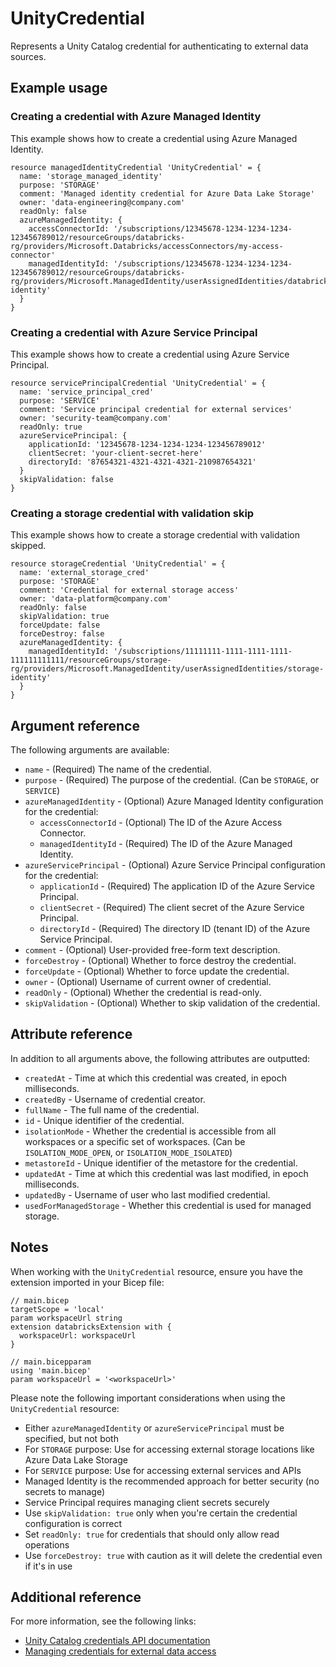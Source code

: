 ﻿---
category: "Unity Catalog"
---

# UnityCredential

Represents a Unity Catalog credential for authenticating to external data sources.

## Example usage

### Creating a credential with Azure Managed Identity

This example shows how to create a credential using Azure Managed Identity.

```bicep
resource managedIdentityCredential 'UnityCredential' = {
  name: 'storage_managed_identity'
  purpose: 'STORAGE'
  comment: 'Managed identity credential for Azure Data Lake Storage'
  owner: 'data-engineering@company.com'
  readOnly: false
  azureManagedIdentity: {
    accessConnectorId: '/subscriptions/12345678-1234-1234-1234-123456789012/resourceGroups/databricks-rg/providers/Microsoft.Databricks/accessConnectors/my-access-connector'
    managedIdentityId: '/subscriptions/12345678-1234-1234-1234-123456789012/resourceGroups/databricks-rg/providers/Microsoft.ManagedIdentity/userAssignedIdentities/databricks-identity'
  }
}
```

### Creating a credential with Azure Service Principal

This example shows how to create a credential using Azure Service Principal.

```bicep
resource servicePrincipalCredential 'UnityCredential' = {
  name: 'service_principal_cred'
  purpose: 'SERVICE'
  comment: 'Service principal credential for external services'
  owner: 'security-team@company.com'
  readOnly: true
  azureServicePrincipal: {
    applicationId: '12345678-1234-1234-1234-123456789012'
    clientSecret: 'your-client-secret-here'
    directoryId: '87654321-4321-4321-4321-210987654321'
  }
  skipValidation: false
}
```

### Creating a storage credential with validation skip

This example shows how to create a storage credential with validation skipped.

```bicep
resource storageCredential 'UnityCredential' = {
  name: 'external_storage_cred'
  purpose: 'STORAGE'
  comment: 'Credential for external storage access'
  owner: 'data-platform@company.com'
  readOnly: false
  skipValidation: true
  forceUpdate: false
  forceDestroy: false
  azureManagedIdentity: {
    managedIdentityId: '/subscriptions/11111111-1111-1111-1111-111111111111/resourceGroups/storage-rg/providers/Microsoft.ManagedIdentity/userAssignedIdentities/storage-identity'
  }
}
```

## Argument reference

The following arguments are available:

- `name` - (Required) The name of the credential.
- `purpose` - (Required) The purpose of the credential. (Can be `STORAGE`, or `SERVICE`)
- `azureManagedIdentity` - (Optional) Azure Managed Identity configuration for the credential:
    - `accessConnectorId` - (Optional) The ID of the Azure Access Connector.
    - `managedIdentityId` - (Required) The ID of the Azure Managed Identity.
- `azureServicePrincipal` - (Optional) Azure Service Principal configuration for the credential:
    - `applicationId` - (Required) The application ID of the Azure Service Principal.
    - `clientSecret` - (Required) The client secret of the Azure Service Principal.
    - `directoryId` - (Required) The directory ID (tenant ID) of the Azure Service Principal.
- `comment` - (Optional) User-provided free-form text description.
- `forceDestroy` - (Optional) Whether to force destroy the credential.
- `forceUpdate` - (Optional) Whether to force update the credential.
- `owner` - (Optional) Username of current owner of credential.
- `readOnly` - (Optional) Whether the credential is read-only.
- `skipValidation` - (Optional) Whether to skip validation of the credential.

## Attribute reference

In addition to all arguments above, the following attributes are outputted:

- `createdAt` - Time at which this credential was created, in epoch milliseconds.
- `createdBy` - Username of credential creator.
- `fullName` - The full name of the credential.
- `id` - Unique identifier of the credential.
- `isolationMode` - Whether the credential is accessible from all workspaces or a specific set of workspaces.
  (Can be `ISOLATION_MODE_OPEN`, or `ISOLATION_MODE_ISOLATED`)
- `metastoreId` - Unique identifier of the metastore for the credential.
- `updatedAt` - Time at which this credential was last modified, in epoch milliseconds.
- `updatedBy` - Username of user who last modified credential.
- `usedForManagedStorage` - Whether this credential is used for managed storage.

## Notes

When working with the `UnityCredential` resource, ensure you have the extension imported in your Bicep file:

```bicep
// main.bicep
targetScope = 'local'
param workspaceUrl string
extension databricksExtension with {
  workspaceUrl: workspaceUrl
}

// main.bicepparam
using 'main.bicep'
param workspaceUrl = '<workspaceUrl>'
```

Please note the following important considerations when using the `UnityCredential` resource:

- Either `azureManagedIdentity` or `azureServicePrincipal` must be specified, but not both
- For `STORAGE` purpose: Use for accessing external storage locations like Azure Data Lake Storage
- For `SERVICE` purpose: Use for accessing external services and APIs
- Managed Identity is the recommended approach for better security (no secrets to manage)
- Service Principal requires managing client secrets securely
- Use `skipValidation: true` only when you're certain the credential configuration is correct
- Set `readOnly: true` for credentials that should only allow read operations
- Use `forceDestroy: true` with caution as it will delete the credential even if it's in use

## Additional reference

For more information, see the following links:

- [Unity Catalog credentials API documentation][00]
- [Managing credentials for external data access][01]

<!-- Link reference definitions -->
[00]: https://docs.databricks.com/api/azure/workspace/credentials/create
[01]: https://docs.databricks.com/data-governance/unity-catalog/manage-external-locations-and-credentials.html
